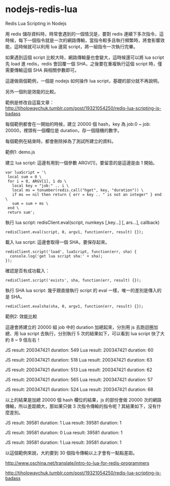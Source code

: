 nodejs-redis-lua
================

Redis Lua Scripting in Nodejs

用 redis 儲存資料時，時常會遇到的一個情況是，要對 redis 連續下多次指令，這時候，每下一個指令就是一次的網路傳輸，當指令較多且執行頻繁時，將會影響效能，這時候就可以利用 lua 邊寫 script，將一組指令一次執行完畢。

如果遇到這個 script 比較大時，網路傳輸量也會變大，這時候還可以將 lua script 先 load 進 redis，redis 會回覆一個 SHA，之後要在重複執行這個 script 時，僅需要傳輸這個 SHA 與相關參數即可。

這邊做兩個範例，一個是 nodejs 如何操作 lua script，基礎的部分就不再說明。

另外一個則是效能的比較。

範例是修改自這篇文章：<a href="http://tjholowaychuk.tumblr.com/post/19321054250/redis-lua-scripting-is-badass" target="_blank">http://tjholowaychuk.tumblr.com/post/19321054250/redis-lua-scripting-is-badass</a>

每個範例都會在一開始的時候，建立 20000 個 hash，key 為 job:0 ~ job: 20000，裡頭有一個欄位是 duration，存一個隨機的數字。

每個範例在結束時，都會刪除掉為了測試所建立的資料。

範例1: demo.js

建立 lua script: 這邊有用到一個參數 ARGV[1]，要留意的是這邊是由 1 開始。
```
var luaScript = '\
 local sum = 0 \
 for i = 0, ARGV[1], 1 do \
   local key = "job:" .. i \
   local ms = tonumber(redis.call("hget", key, "duration")) \
   if ms == nil then return { err = key .. " is not an integer" } end \
   sum = sum + ms \
 end \
 return sum';
```

執行 lua script: redisClient.eval(script, numkeys [,key...] [, ars...], callback)
```
redisClient.eval(script, 0, argv1, function(err, result) {});
```

載入 lua script: 這邊會取得一個 SHA，要保存起來。
```
redisClient.script('load', luaScript, function(err, sha) {
  console.log('get lua script sha:' + sha);
});
```

確認是否有成功載入：
```
redisClient.script('exists', sha, function(err, result) {});
```

執行 SHA lua script: 幾乎跟直接執行 script 的 eval 一樣，唯一的差別是傳入的是 SHA。
```
redisClient.evalsha(sha, 0, argv1, function(err, result) {});
```

範例2: 效能比較

這邊會將建立的 20000 組 job 中的 duration 加總起來，分別用 js 去跑迴圈加總、用 lua script 去執行，分別執行 5 次的結果如下，可以看到 lua script 快了大約 8 ~ 9 倍左右！

JS result: 200347421 duration: 549
Lua result: 200347421 duration: 60

JS result: 200347421 duration: 518
Lua result: 200347421 duration: 63

JS result: 200347421 duration: 513
Lua result: 200347421 duration: 62

JS result: 200347421 duration: 565
Lua result: 200347421 duration: 57

JS result: 200347421 duration: 524
Lua result: 200347421 duration: 68

以上的結果是加總 20000 個 hash 欄位的結果，js 的部份會做 20000 次的網路傳輸，所以差距頗大，那如果只做 3 次指令傳輸的指令呢？其結果如下，沒有什麼差別。

JS result: 39581 duration: 1
Lua result: 39581 duration: 1

JS result: 39581 duration: 0
Lua result: 39581 duration: 1

JS result: 39581 duration: 1
Lua result: 39581 duration: 1

以這個範例來說，大約要到 30 個指令傳輸以上才會有一點點差距。


<a href="http://tjholowaychuk.tumblr.com/post/19321054250/redis-lua-scripting-is-badass" target="_blank">http://www.oschina.net/translate/intro-to-lua-for-redis-programmers</a>

<a href="http://tjholowaychuk.tumblr.com/post/19321054250/redis-lua-scripting-is-badass" target="_blank">http://tjholowaychuk.tumblr.com/post/19321054250/redis-lua-scripting-is-badass</a>
